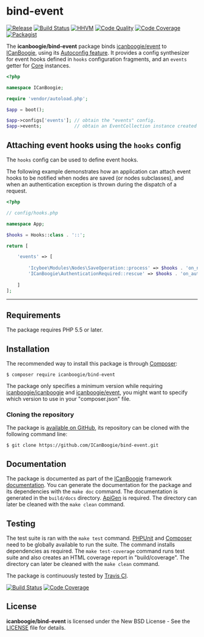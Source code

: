 # bind-event

[![Release](https://img.shields.io/packagist/v/icanboogie/bind-event.svg)](https://packagist.org/packages/icanboogie/bind-event)
[![Build Status](https://img.shields.io/travis/ICanBoogie/bind-event/master.svg)](http://travis-ci.org/ICanBoogie/bind-event)
[![HHVM](https://img.shields.io/hhvm/icanboogie/bind-event.svg)](http://hhvm.h4cc.de/package/icanboogie/bind-event)
[![Code Quality](https://img.shields.io/scrutinizer/g/ICanBoogie/bind-event/master.svg)](https://scrutinizer-ci.com/g/ICanBoogie/bind-event)
[![Code Coverage](https://img.shields.io/coveralls/ICanBoogie/bind-event/master.svg)](https://coveralls.io/r/ICanBoogie/bind-event)
[![Packagist](https://img.shields.io/packagist/dt/icanboogie/bind-event.svg)](https://packagist.org/packages/icanboogie/bind-event)

The **icanboogie/bind-event** package binds [icanboogie/event][] to [ICanBoogie][], using its
[Autoconfig feature][]. It provides a config synthesizer for event hooks defined in `hooks`
configuration fragments, and an `events` getter for [Core][] instances.

```php
<?php

namespace ICanBoogie;

require 'vendor/autoload.php';

$app = boot();

$app->configs['events']; // obtain the "events" config.
$app->events;            // obtain an EventCollection instance created with the "events" config.
```





## Attaching event hooks using the `hooks` config

The `hooks` config can be used to define event hooks.

The following example demonstrates how an application can attach event hooks to be notified when
nodes are saved (or nodes subclasses), and when an authentication exception is thrown during the
dispatch of a request.

```php
<?php

// config/hooks.php

namespace App;

$hooks = Hooks::class . '::';

return [

	'events' => [
	
		'Icybee\Modules\Nodes\SaveOperation::process' => $hooks . 'on_nodes_save',
		'ICanBoogie\AuthenticationRequired::rescue' => $hooks . 'on_authentication_required_rescue'
	
	]
];
```





----------





## Requirements

The package requires PHP 5.5 or later.





## Installation

The recommended way to install this package is through [Composer](http://getcomposer.org/):

```
$ composer require icanboogie/bind-event
```

The package only specifies a minimum version while requiring [icanboogie/icanboogie][] and
[icanboogie/event], you might want to specify which version to use in your "composer.json" file.





### Cloning the repository

The package is [available on GitHub](https://github.com/ICanBoogie/bind-event), its repository
can be cloned with the following command line:

	$ git clone https://github.com/ICanBoogie/bind-event.git





## Documentation

The package is documented as part of the [ICanBoogie][] framework
[documentation](http://icanboogie.org/docs/). You can generate the documentation for the package
and its dependencies with the `make doc` command. The documentation is generated in the
`build/docs` directory. [ApiGen](http://apigen.org/) is required. The directory can later be
cleaned with the `make clean` command.





## Testing

The test suite is ran with the `make test` command. [PHPUnit](https://phpunit.de/) and
[Composer](http://getcomposer.org/) need to be globally available to run the suite. The command
installs dependencies as required. The `make test-coverage` command runs test suite and also
creates an HTML coverage report in "build/coverage". The directory can later be cleaned with
the `make clean` command.

The package is continuously tested by [Travis CI](http://about.travis-ci.org/).

[![Build Status](https://img.shields.io/travis/ICanBoogie/bind-event/master.svg)](https://travis-ci.org/ICanBoogie/bind-event)
[![Code Coverage](https://img.shields.io/coveralls/ICanBoogie/bind-event/master.svg)](https://coveralls.io/r/ICanBoogie/bind-event)





## License

**icanboogie/bind-event** is licensed under the New BSD License - See the [LICENSE](LICENSE) file for details.





[icanboogie/icanboogie]: https://github.com/ICanBoogie/ICanBoogie
[icanboogie/event]: https://github.com/ICanBoogie/Event
[Autoconfig feature]: https://github.com/ICanBoogie/ICanBoogie#autoconfig
[ICanBoogie]: https://github.com/ICanBoogie/ICanBoogie
[Core]: http://api.icanboogie.org/core/class-ICanBoogie.Core.html

